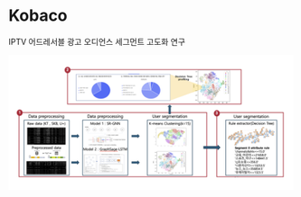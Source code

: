 # Kobaco
IPTV 어드레서블 광고 오디언스 세그먼트 고도화 연구

![image1](https://github.com/oiehhun/Kobaco/blob/main/assets/%E1%84%80%E1%85%B3%E1%84%85%E1%85%B5%E1%86%B71.png?raw=true)
